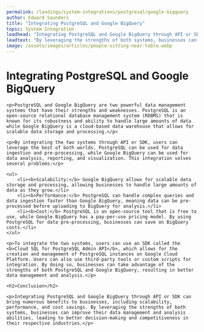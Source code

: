 ```yaml
---
permalink: /landings/system-integrations/postgresql/google-bigquery
author: Edward Saunders
title: "Integrating PostgreSQL and Google BigQuery"
topic: System Integration
leadhead: "Integrating PostgreSQL and Google BigQuery through API or SDK can bring numerous benefits to businesses, including scalability, performance, and cost savings"
leadtext: "By leveraging the strengths of both systems, businesses can improve their data management and analysis abilities, leading to better decision-making and competitiveness in their respective industries."
image: /assets/images/articles/people-sitting-near-table.webp
---
```

<div class="arttext">
	<h1>Integrating PostgreSQL and Google BigQuery</h1>

	<p>PostgreSQL and Google BigQuery are two powerful data management systems that have their strengths and weaknesses. PostgreSQL is an open-source relational database management system (RDBMS) that is known for its robustness and ability to handle large amounts of data while Google BigQuery is a cloud-based data warehouse that allows for scalable data storage and processing.</p>

	<p>By integrating the two systems through API or SDK, users can leverage the best of both worlds. PostgreSQL can be used for data ingestion and pre-processing, while Google BigQuery can be used for data analysis, reporting, and visualization. This integration solves several problems:</p>

	<ul>
		<li><b>Scalability:</b> Google BigQuery allows for scalable data storage and processing, allowing businesses to handle large amounts of data as they grow.</li>
		<li><b>Performance:</b> PostgreSQL can handle complex queries and data ingestion faster than Google BigQuery, meaning data can be pre-processed before uploading to BigQuery for analysis.</li>
		<li><b>Cost:</b> PostgreSQL is an open-source tool that is free to use, while Google BigQuery has a pay-per-use pricing model. By using PostgreSQL for data pre-processing, businesses can save on BigQuery costs.</li>
	</ul>

	<p>To integrate the two systems, users can use an SDK called the <b>Cloud SQL for PostgreSQL Admin API</b>, which allows for the creation and management of PostgreSQL instances on Google Cloud Platform. Users can also use third-party tools or custom scripts for integration. By doing so, businesses can take advantage of the strengths of both PostgreSQL and Google BigQuery, resulting in better data management and analysis.</p>

	<h2>Conclusion</h2>

	<p>Integrating PostgreSQL and Google BigQuery through API or SDK can bring numerous benefits to businesses, including scalability, performance, and cost savings. By leveraging the strengths of both systems, businesses can improve their data management and analysis abilities, leading to better decision-making and competitiveness in their respective industries.</p>

</div>